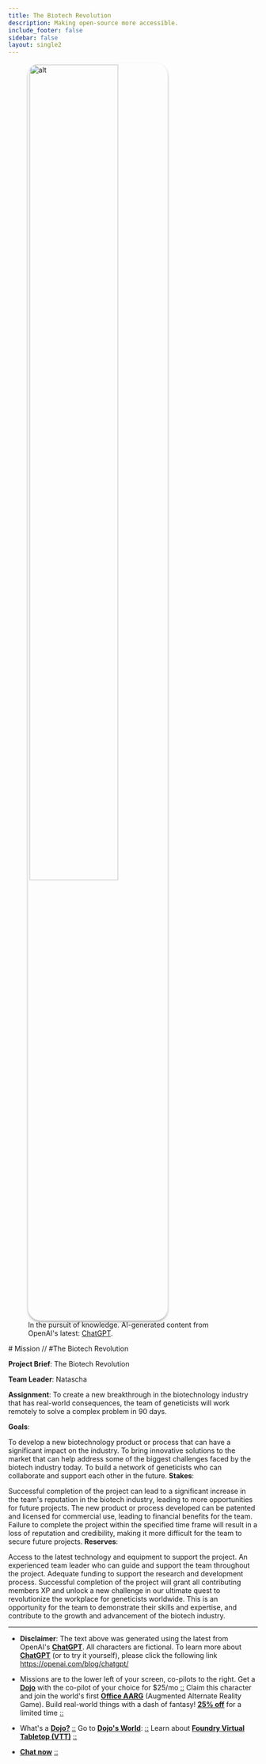 ```yaml
---
title: The Biotech Revolution
description: Making open-source more accessible.
include_footer: false
sidebar: false
layout: single2
---
```

<figure>
    <img src='/uploads/mechs/Barista.png' style="width: 65%;height: 65%;padding: 3px; box-shadow: 0 3px 5px rgba(0,0,0,.3);border-radius: 25px;overflow: hidden;border: none;" align="middle"; alt='alt'; alt='student in hoody with laptop';/>
    <figcaption>In the pursuit of knowledge.  AI-generated content from OpenAI's latest: <a href="https://openai.com/blog/chatgpt/" >ChatGPT</a>.</figcaption>
</figure>
# Mission // #The Biotech Revolution

**Project Brief**: The Biotech Revolution

**Team Leader**: Natascha

**Assignment**:
To create a new breakthrough in the biotechnology industry that has real-world consequences, the team of geneticists will work remotely to solve a complex problem in 90 days.

**Goals**:

To develop a new biotechnology product or process that can have a significant impact on the industry.
To bring innovative solutions to the market that can help address some of the biggest challenges faced by the biotech industry today.
To build a network of geneticists who can collaborate and support each other in the future.
**Stakes**:

Successful completion of the project can lead to a significant increase in the team's reputation in the biotech industry, leading to more opportunities for future projects.
The new product or process developed can be patented and licensed for commercial use, leading to financial benefits for the team.
Failure to complete the project within the specified time frame will result in a loss of reputation and credibility, making it more difficult for the team to secure future projects.
**Reserves**:

Access to the latest technology and equipment to support the project.
An experienced team leader who can guide and support the team throughout the project.
Adequate funding to support the research and development process.
Successful completion of the project will grant all contributing members XP and unlock a new challenge in our ultimate quest to revolutionize the workplace for geneticists worldwide. This is an opportunity for the team to demonstrate their skills and expertise, and contribute to the growth and advancement of the biotech industry.

---

* **Disclaimer**: The text above was generated using the latest from OpenAI's [**ChatGPT**](https://openai.com/blog/chatgpt/).  All characters are fictional.  To learn more about [**ChatGPT**](https://openai.com/blog/chatgpt/) (or to try it yourself), please click the following link https://openai.com/blog/chatgpt/

* Missions are to the lower left of your screen, co-pilots to the right. Get a [**Dojo**](https://workmates.live/marketplace) with the co-pilot of your choice for $25/mo [::](https://workmates.live/marketplace)  Claim this character and join the world's first [**Office AARG**](https://dojos.world) (Augmented Alternate Reality Game). Build real-world things with a dash of fantasy! [**25% off**](https://blog.workdojos.com/getadojo) for a limited time [::](https://blog.workdojos.com/getadojo) 

* What's a [**Dojo?**](https://workdojos.com) [::](https://workdojos.com)  Go to [**Dojo's World**](https://dojos.world): [::](https://dojos.world)  Learn about [**Foundry Virtual Tabletop (VTT)**](https://foundryvtt.com) [::](https://foundryvtt.com/)

* [**Chat now**](https://chat.workmates.live/channel/support) [::](https://chat.workmates.live/channel/support)